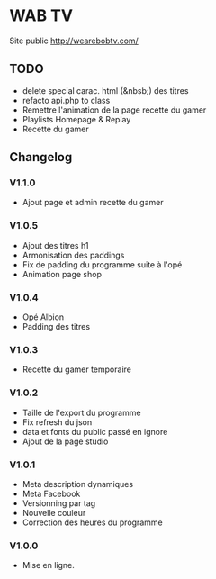 # WAB TV

Site public http://wearebobtv.com/

## TODO
- delete special carac. html (&nbsb;) des titres
- refacto api.php to class
- Remettre l'animation de la page recette du gamer
- Playlists Homepage & Replay
- Recette du gamer
 
## Changelog
### V1.1.0
- Ajout page et admin recette du gamer
### V1.0.5
- Ajout des titres h1
- Armonisation des paddings
- Fix de padding du programme suite à l'opé
- Animation page shop
### V1.0.4
- Opé Albion
- Padding des titres
### V1.0.3
- Recette du gamer temporaire
### V1.0.2
- Taille de l'export du programme
- Fix refresh du json
- data et fonts du public passé en ignore
- Ajout de la page studio
### V1.0.1
- Meta description dynamiques
- Meta Facebook
- Versionning par tag
- Nouvelle couleur
- Correction des heures du programme
### V1.0.0
- Mise en ligne.